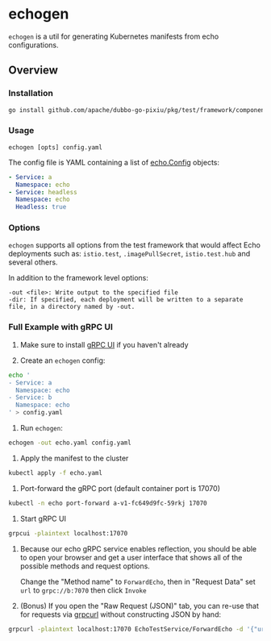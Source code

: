 # echogen

`echogen` is a util for generating Kubernetes manifests from echo configurations.

## Overview

### Installation

```bash
go install github.com/apache/dubbo-go-pixiu/pkg/test/framework/components/echo/echogen
```

### Usage

```text
echogen [opts] config.yaml
```

The config file is YAML containing a list of
[echo.Config](https://github.com/istio/istio/blob/master/pkg/test/framework/components/echo/config.go#L52) objects:

```yaml
- Service: a
  Namespace: echo
- Service: headless
  Namespace: echo
  Headless: true
```

### Options

`echogen` supports all options from the test framework that would affect Echo deployments
such as: `istio.test`, `.imagePullSecret`, `istio.test.hub` and several others.

In addition to the framework level options:

```text
-out <file>: Write output to the specified file
-dir: If specified, each deployment will be written to a separate file, in a directory named by -out.
```

### Full Example with gRPC UI

1. Make sure to install [gRPC UI](https://github.com/fullstorydev/grpcui) if you haven't already

1. Create an `echogen` config:

```bash
echo '
- Service: a
  Namespace: echo
- Service: b
  Namespace: echo
' > config.yaml
```

1. Run `echogen`:

```bash
echogen -out echo.yaml config.yaml
```

1. Apply the manifest to the cluster

```bash
kubectl apply -f echo.yaml
```

1. Port-forward the gRPC port (default container port is 17070)

```bash
kubectl -n echo port-forward a-v1-fc649d9fc-59rkj 17070
```

1. Start gRPC UI

```bash
grpcui -plaintext localhost:17070
```

1. Because our echo gRPC service enables reflection, you should be able to open your browser
   and get a user interface that shows all of the possible methods and request options.

   Change the "Method name" to `ForwardEcho`, then in "Request Data" set `url` to `grpc://b:7070` then click `Invoke`

1. (Bonus) If you open the "Raw Request (JSON)" tab, you can re-use that for requests via
   [grpcurl](https://github.com/fullstorydev/grpcurl) without constructing JSON by hand:

```bash
grpcurl -plaintext localhost:17070 EchoTestService/ForwardEcho -d '{"url": "grpc://b:7070"}'
```
